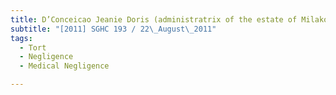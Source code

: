 ```yaml
---
title: D’Conceicao Jeanie Doris (administratrix of the estate of Milakov Steven, deceased) v Tong 
subtitle: "[2011] SGHC 193 / 22\_August\_2011"
tags:
  - Tort
  - Negligence
  - Medical Negligence

---
```


